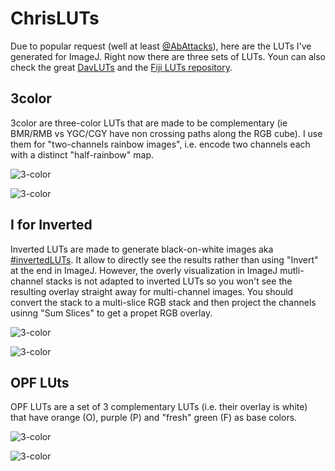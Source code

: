 # ChrisLUTs

Due to popular request (well at least [@AbAttacks](https://twitter.com/AbAttacks/status/941068029433180160)), here are the LUTs I've generated for ImageJ. Right now there are three sets of LUTs. Youn can also check the great [DavLUTs](https://github.com/quokka79/DavLUT) and the [Fiji LUTs repository](https://github.com/fiji/fiji/tree/master/luts).

## 3color
3color are three-color LUTs that are made to be complementary (ie BMR/RMB vs YGC/CGY have non crossing paths along the RGB cube). I use them for "two-channels rainbow images", i.e. encode two channels each with a distinct "half-rainbow" map.

![3-color](http://www.neurocytolab.org/up/Github/ChrisLUTs_3-color.tif)

![3-color](http://www.neurocytolab.org/up/Github/ChrisLUTs_3color_Image.jpg)

## I for Inverted
Inverted LUTs are made to generate black-on-white images aka [#invertedLUTs](https://twitter.com/search?q=%23invertedLUT&src=typd). It allow to directly see the results rather than using "Invert" at the end in ImageJ. However, the overly visualization in ImageJ mutli-channel stacks is not adapted to inverted LUTs so you won't see the resulting overlay straight away for multi-channel images. You should convert the stack to a multi-slice RGB stack and then project the channels usinng "Sum Slices" to get a propet RGB overlay.

![3-color](http://www.neurocytolab.org/up/Github/ChrisLUTs_Inverted.tif)

![3-color](http://www.neurocytolab.org/up/Github/ChrisLUTs_Inverted_Image.png)

## OPF LUts
OPF LUTs are a set of 3 complementary LUTs (i.e. their overlay is white) that have orange (O), purple (P) and "fresh" green (F) as base colors.

![3-color](http://www.neurocytolab.org/up/Github/ChrisLUTs_OPF.tif)

![3-color](http://www.neurocytolab.org/up/Github/ChrisLUTs_OPF_Image.png)


